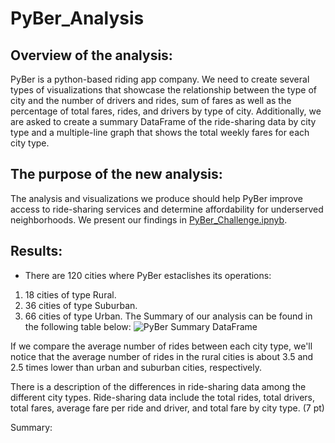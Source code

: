# PyBer_Analysis
## Overview of the analysis:
PyBer is a python-based riding app company. We need to create several types of visualizations that showcase the relationship between the type of city and the number of drivers and rides, sum of fares as well as the percentage of total fares, rides, and drivers by type of city. Additionally, we are asked to create a summary DataFrame of the ride-sharing data by city type and a multiple-line graph that shows the total weekly fares for each city type.

## The purpose of the new analysis:
The analysis and visualizations we produce should help PyBer improve access to ride-sharing services and determine affordability for underserved neighborhoods. We present our findings in [PyBer_Challenge.ipnyb](https://github.com/Cryptotwister/PyBer_Analysis/blob/main/PyBer_Challenge.ipynb).

## Results:
* There are 120 cities where PyBer estaclishes its operations:
1. 18 cities of type Rural.
2. 36 cities of type Suburban.
3. 66 cities of type Urban.
The Summary of our analysis can be found in the following table below:
![PyBer Summary DataFrame](https://user-images.githubusercontent.com/42978221/144778157-df85a0b4-f016-40a6-8893-24eca47df3f7.png)



If we compare the average number of rides between each city type, we'll notice that the average number of rides in the rural cities is about 3.5 and 2.5 times lower than urban and suburban cities, respectively.


There is a description of the differences in ride-sharing data among the different city types. Ride-sharing data include the total rides, total drivers, total fares, average fare per ride and driver, and total fare by city type. (7 pt)

Summary:
